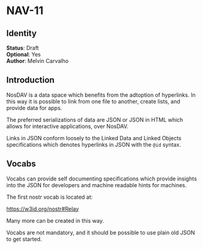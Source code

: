 # NAV-11

## Identity

**Status**: Draft  
**Optional**: Yes  
**Author**: Melvin Carvalho

## Introduction

NosDAV is a data space which benefits from the adtoption of hyperlinks.  In this way it is possible to link from one file to another, create lists, and provide data for apps.

The preferred serializations of data are JSON or JSON in HTML which allows for interactive applications, over NosDAV.

Links in JSON conform loosely to the Linked Data and Linked Objects specifications which denotes hyperlinks in JSON with the `@id` syntax.

## Vocabs

Vocabs can provide self documenting specifications which provide insights into the JSON for developers and machine readable hints for machines.

The first nostr vocab is located at:

https://w3id.org/nostr#Relay

Many more can be created in this way.

Vocabs are not mandatory, and it should be possible to use plain old JSON to get started.